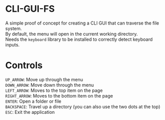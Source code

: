 # CLI-GUI-FS
A simple proof of concept for creating a CLI GUI that can traverse the file system.\
By default, the menu will open in the current working directory.\
Needs the `keyboard` library to be installed to correctly detect keyboard inputs.


# Controls

`UP_ARROW`: Move up through the menu\
`DOWN_ARROW`: Move down through the menu\
`LEFT_ARROW`: Moves to the top item on the page\
`RIGHT_ARROW`: Moves to the bottom item on the page\
`ENTER`: Open a folder or file\
`BACKSPACE`: Travel up a directory (you can also use the two dots at the top)\
`ESC`: Exit the application
